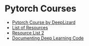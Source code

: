 # Pytorch Courses
* [Pytorch Course by DeepLizard](https://youtube.com/playlist?list=PLZbbT5o_s2xrfNyHZsM6ufI0iZENK9xgG&si=LjN66E6YZvL0bLGC)
* [List of Resources](https://forums.fast.ai/t/getting-comfortable-with-pytorch-projects/28371)
* [Resource List 2](https://www.reddit.com/r/learnmachinelearning/comments/pbt4gk/good_tutorials_for_pytorch/)
* [Documenting Deep Learning Code](https://www.linkedin.com/advice/0/how-do-you-document-your-machine-learning-code)
